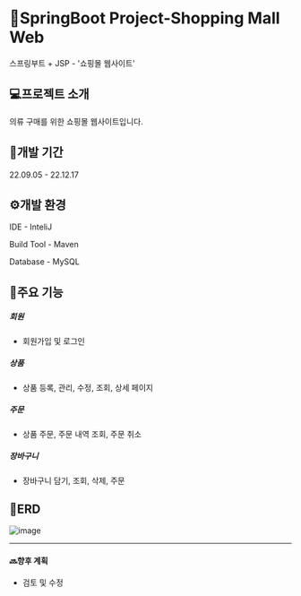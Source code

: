 # 🛒SpringBoot Project-Shopping Mall Web
스프링부트 + JSP - '쇼핑몰 웹사이트'     

## 💻프로젝트 소개
의류 구매를 위한 쇼핑몰 웹사이트입니다.

## 📆개발 기간
22.09.05 - 22.12.17

## ⚙️개발 환경
IDE - InteliJ

Build Tool - Maven

Database - MySQL


## 📌주요 기능
##### 회원
- 회원가입 및 로그인
##### 상품
- 상품 등록, 관리, 수정, 조회, 상세 페이지
##### 주문
- 상품 주문, 주문 내역 조회, 주문 취소
##### 장바구니
- 장바구니 담기, 조회, 삭제, 주문
  

## 🧾ERD
![image](https://github.com/ParkSeonBin/ShoppingMall/assets/95379549/70fd0e1a-efb5-428d-9d61-be2b62fbcbf0)

--- 
#### 🔜향후 계획
- 검토 및 수정
